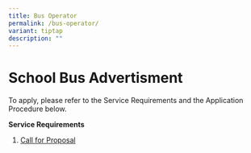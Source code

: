 ```yaml
---
title: Bus Operator
permalink: /bus-operator/
variant: tiptap
description: ""
---
```

<h1>School Bus Advertisment</h1>
<p></p>
<p>To apply, please refer to the Service Requirements and the Application
Procedure below.</p>
<p><strong>Service Requirements</strong>
</p>
<ol data-tight="true" class="tight">
<li>
<p><a href="" rel="noopener noreferrer nofollow" target="_blank">Call for Proposal</a>
</p>
</li>
</ol>
<p></p>